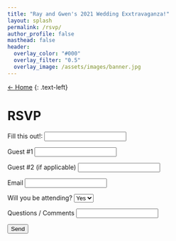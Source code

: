 ```yaml
---
title: "Ray and Gwen's 2021 Wedding Exxtravaganza!"
layout: splash
permalink: /rsvp/
author_profile: false
masthead: false
header:
  overlay_color: "#000"
  overlay_filter: "0.5"
  overlay_image: /assets/images/banner.jpg
---
```


 [<- Home](../index.html)
{: .text-left}

# RSVP  

<form name="rsvp" netlify-honeypot="bot-field" action="/rsvp-success/" netlify>
  <p class="hidden">
    <label>Fill this out!: <input name="bot-field" /></label>
  </p>
  <p>
    <label>Guest #1 <input type="text" name="name" required/></label>
  </p>
  <p>
    <label>Guest #2 (if applicable) <input type="text" name="plus-one" /></label>
  </p>
    <p>
     <label>Email <input type="email" name="email" required/></label>
  </p>
    <p>
    <label for="attendance">Will you be attending?</label>
    <select class="form-control" id="attendance" name="attendance">
          <option value="yes">Yes</option>
          <option value="no">No</option>
    </select>  
  </p>
    <p>
    <label>Questions / Comments <input type="text" name="comments" /></label>
  </p>
  <p>
    <button type="submit">Send</button>
  </p>
</form>
